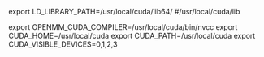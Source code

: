 export LD_LIBRARY_PATH=/usr/local/cuda/lib64/
#/usr/local/cuda/lib

export OPENMM_CUDA_COMPILER=/usr/local/cuda/bin/nvcc
export CUDA_HOME=/usr/local/cuda
export CUDA_PATH=/usr/local/cuda
export CUDA_VISIBLE_DEVICES=0,1,2,3